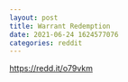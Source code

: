 ```yaml
--- 
layout: post 
title: Warrant Redemption 
date: 2021-06-24 1624577076 
categories: reddit 
--- 
```

https://redd.it/o79vkm
